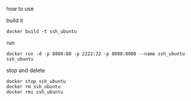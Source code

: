 how to use

build it
```
docker build -t ssh_ubuntu
```

run
```
docker run -d -p 8888:80 -p 2222:22 -p 8080:8080 --name ssh_ubuntu ssh_ubuntu
```

stop and delete
```
docker stop ssh_ubuntu
docker rm ssh_ubuntu
docker rmi ssh_ubuntu

```

